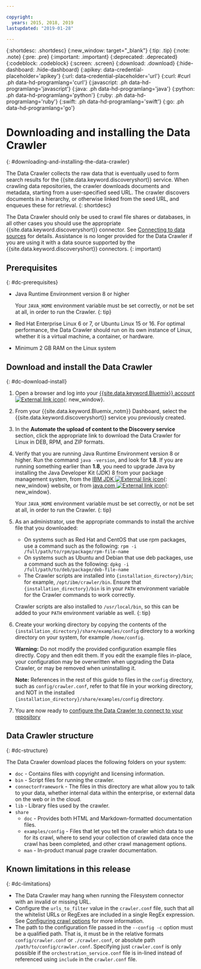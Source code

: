 ```yaml
---

copyright:
  years: 2015, 2018, 2019
lastupdated: "2019-01-28"

---
```


{:shortdesc: .shortdesc}
{:new_window: target="_blank"}
{:tip: .tip}
{:note: .note}
{:pre: .pre}
{:important: .important}
{:deprecated: .deprecated}
{:codeblock: .codeblock}
{:screen: .screen}
{:download: .download}
{:hide-dashboard: .hide-dashboard}
{:apikey: data-credential-placeholder='apikey'} 
{:url: data-credential-placeholder='url'}
{:curl: #curl .ph data-hd-programlang='curl'}
{:javascript: .ph data-hd-programlang='javascript'}
{:java: .ph data-hd-programlang='java'}
{:python: .ph data-hd-programlang='python'}
{:ruby: .ph data-hd-programlang='ruby'}
{:swift: .ph data-hd-programlang='swift'}
{:go: .ph data-hd-programlang='go'}

# Downloading and installing the Data Crawler
{: #downloading-and-installing-the-data-crawler}

The Data Crawler collects the raw data that is eventually used to form search results for the {{site.data.keyword.discoveryshort}} service. When crawling data repositories, the crawler downloads documents and metadata, starting from a user-specified seed URL. The crawler discovers documents in a hierarchy, or otherwise linked from the seed URL, and enqueues these for retrieval.
{: shortdesc}

The Data Crawler should only be used to crawl file shares or databases, in all other cases you should use the appropriate {{site.data.keyword.discoveryshort}} connector. See [Connecting to data sources](/docs/services/discovery/connect.html) for details. Assistance is no longer provided for the Data Crawler if you are using it with a data source supported by the {{site.data.keyword.discoveryshort}} connectors.
{: important}

## Prerequisites
{: #dc-prerequisites}

-   Java Runtime Environment version 8 or higher

    Your `JAVA_HOME` environment variable must be set correctly, or not be set at all, in order to run the Crawler.
    {: tip}
-   Red Hat Enterprise Linux 6 or 7, or Ubuntu Linux 15 or 16. For optimal performance, the Data Crawler should run on its own instance of Linux, whether it is a virtual machine, a container, or hardware.

-   Minimum 2 GB RAM on the Linux system

## Download and install the Data Crawler
{: #dc-download-install}

1.  Open a browser and log into your [{{site.data.keyword.Bluemix}} account ![External link icon](../../icons/launch-glyph.svg "External link icon")](https://{DomainName}/){: new_window}.

1.  From your {{site.data.keyword.Bluemix_notm}} Dashboard, select the {{site.data.keyword.discoveryshort}} service you previously created.

1.  In the **Automate the upload of content to the Discovery service** section, click the appropriate link to download the Data Crawler for Linux in DEB, RPM, and ZIP formats.

1.  Verify that you are running Java Runtime Environment version 8 or higher. Run the command `java -version`, and look for **1.8**. If you are running something earlier than **1.8**, you need to upgrade Java by installing the Java Developer Kit (JDK) 8 from your package management system, from the [IBM JDK ![External link icon](../../icons/launch-glyph.svg "External link icon")](https://www.ibm.com/developerworks/java/jdk/){: new_window} website, or from [java.com ![External link icon](../../icons/launch-glyph.svg "External link icon")](http://www.java.com){: new_window}.

    Your `JAVA_HOME` environment variable must be set correctly, or not be set at all, in order to run the Crawler.
    {: tip}

1.  As an administrator, use the appropriate commands to install the archive file that you downloaded:

    -   On systems such as Red Hat and CentOS that use rpm packages, use a command such as the following: `rpm -i /full/path/to/rpm/package/rpm-file-name`
    -   On systems such as Ubuntu and Debian that use deb packages, use a command such as the following: `dpkg -i /full/path/to/deb/package/deb-file-name`
    -   The Crawler scripts are installed into `{installation_directory}/bin`; for example, `/opt/ibm/crawler/bin`. Ensure that `{installation_directory}/bin` is in your `PATH` environment variable for the Crawler commands to work correctly.

    Crawler scripts are also installed to `/usr/local/bin`, so this can be added to your `PATH` environment variable as well.
    {: tip}
1.  Create your working directory by copying the contents of the `{installation_directory}/share/examples/config` directory to a working directory on your system, for example `/home/config`.

    **Warning:** Do not modify the provided configuration example files directly. Copy and then edit them. If you edit the example files in-place, your configuration may be overwritten when upgrading the Data Crawler, or may be removed when uninstalling it.

    **Note:** References in the rest of this guide to files in the `config` directory, such as `config/crawler.conf`, refer to that file in your working directory, and NOT in the installed `{installation_directory}/share/examples/config` directory.

1.  You are now ready to [configure the Data Crawler to connect to your repository](/docs/services/discovery/data-crawler-seeds.html)

## Data Crawler structure
{: #dc-structure}

The Data Crawler download places the following folders on your system:

-   `doc` - Contains files with copyright and licensing information.
-   `bin` - Script files for running the crawler.
-   `connectorFramework` - The files in this directory are what allow you to talk to your data, whether internal data within the enterprise, or external data on the web or in the cloud.
-   `lib` - Library files used by the crawler.
-   `share`
    -   `doc` - Provides both HTML and Markdown-formatted documentation files.
    -   `examples/config` - Files that let you tell the crawler which data to use for its crawl, where to send your collection of crawled data once the crawl has been completed, and other crawl management options.
    -   `man` - In-product manual page crawler documentation.

## Known limitations in this release
{: #dc-limitations}

-   The Data Crawler may hang when running the Filesystem connector with an invalid or missing URL.
-   Configure the `urls_to_filter` value in the `crawler.conf` file, such that all the whitelist URLs or RegExes are included in a single RegEx expression. See [Configuring crawl options](/docs/services/discovery/data-crawler-discovery.html#configuring-crawl-options) for more information.
-   The path to the configuration file passed in the `--config -c` option must be a qualified path. That is, it must be in the relative formats `config/crawler.conf` or `./crawler.conf`, or absolute path `/path/to/config/crawler.conf`. Specifying just `crawler.conf` is only possible if the `orchestration_service.conf` file is in-lined instead of referenced using `include` in the `crawler.conf` file.
